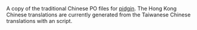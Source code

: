 A copy of the traditional Chinese PO files for [pidgin](https://pidgin.im).
The Hong Kong Chinese translations are currently generated from the Taiwanese Chinese translations with an script.
